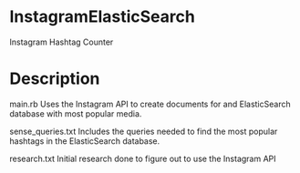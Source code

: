 # InstagramElasticSearch
Instagram Hashtag Counter

# Description

main.rb
Uses the Instagram API to create documents for and ElasticSearch database with most popular media.

sense_queries.txt 
Includes the queries needed to find the most popular hashtags in the ElasticSearch database.

research.txt
Initial research done to figure out to use the Instagram API